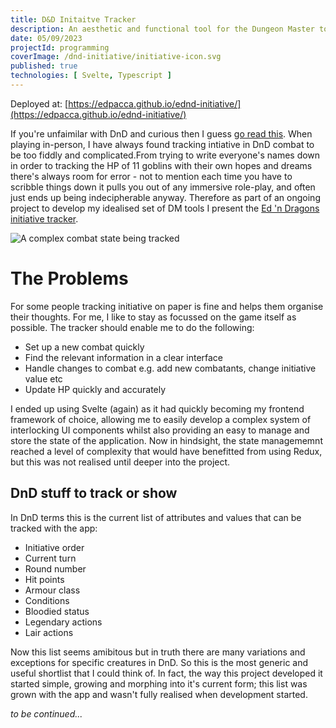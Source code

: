 ```yaml
---
title: D&D Initaitve Tracker
description: An aesthetic and functional tool for the Dungeon Master to track combat in D&D. A single page, serverless svelte app that makes use of local storage for saving and recovering state between browser sessions.
date: 05/09/2023
projectId: programming
coverImage: /dnd-initiative/initiative-icon.svg
published: true
technologies: [ Svelte, Typescript ]
---
```



Deployed at: [https://edpacca.github.io/ednd-initiative/](https://edpacca.github.io/ednd-initiative/)

 If you're unfaimilar with DnD and curious then I guess [go read this](https://en.wikipedia.org/wiki/Player%27s_Handbook). When playing in-person, I have always found tracking intiative in DnD combat to be too fiddly and complicated.From trying to write everyone's names down in order to tracking the HP of 11 goblins with their own hopes and dreams there's always room for error - not to mention each time you have to scribble things down it pulls you out of any immersive role-play, and often just ends up being indecipherable anyway. Therefore as part of an ongoing project to develop my idealised set of DM tools I present the [Ed 'n Dragons initiative tracker](https://edpacca.github.io/ednd-initiative/).

![A complex combat state being tracked](dnd-initiative/combat-0.webp)

# The Problems

For some people tracking initiative on paper is fine and helps them organise their thoughts. For me, I like to stay as focussed on the game itself as possible. The tracker should enable me to do the following:

- Set up a new combat quickly
- Find the relevant information in a clear interface
- Handle changes to combat e.g. add new combatants, change initiative value etc
- Update HP quickly and accurately

I ended up using Svelte (again) as it had quickly becoming my frontend framework of choice, allowing me to easily develop a complex system of interlocking UI components whilst also providing an easy to manage and store the state of the application. Now in hindsight, the state managememnt reached a level of complexity that would have benefitted from using Redux, but this was not realised until deeper into the project.

## DnD stuff to track or show
In DnD terms this is the current list of attributes and values that can be tracked with the app:

- Initiative order
- Current turn
- Round number
- Hit points
- Armour class
- Conditions
- Bloodied status
- Legendary actions
- Lair actions

 Now this list seems amibitous but in truth there are many variations and exceptions for specific creatures in DnD. So this is the most generic and useful shortlist that I could think of. In fact, the way this project developed it started simple, growing and morphing into it's current form; this list was grown with the app and wasn't fully realised when development started.

*to be continued...*